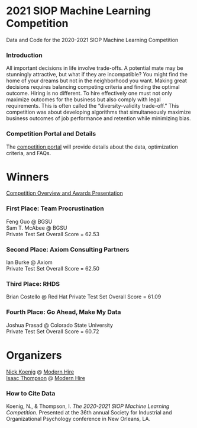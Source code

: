 # 2021 SIOP Machine Learning Competition
Data and Code for the 2020-2021 SIOP Machine Learning Competition
 
### Introduction ###
All important decisions in life involve trade-offs. A potential mate may be stunningly attractive, but what if they are incompatible? You might find the home of your dreams but not in the neighborhood you want.  Making great decisions requires balancing competing criteria and finding the optimal outcome. Hiring is no different. To hire effectively one must not only maximize outcomes for the business but also comply with legal requirements.  This is often called the “diversity-validity trade-off.”  This competition was about developing algorithms that simultaneously maximize business outcomes of job performance and retention while minimizing bias.

### Competition Portal and Details ###
The [competition portal](https://eval.ai/web/challenges/challenge-page/527/overview) will provide details about the data, optimization criteria, and FAQs. 


# Winners #
[Competition Overview and Awards Presentation](https://github.com/izk8/2021_SIOP_Machine_Learning_Winners/blob/main/2021%20SIOP%20ML%20Comp%20Deck.pdf)

### First Place: Team Procrustination ###  
Feng Guo @ BGSU  
Sam T. McAbee @ BGSU  
Private Test Set Overall Score = 62.53  

### Second Place: Axiom Consulting Partners ### 
Ian Burke @ Axiom  
Private Test Set Overall Score = 62.50  

### Third Place: RHDS ###
Brian Costello @ Red Hat
Private Test Set Overall Score = 61.09  

### Fourth Place: Go Ahead, Make My Data ### 
Joshua Prasad @ Colorado State University  
Private Test Set Overall Score = 60.72  


# Organizers #
[Nick Koenig](https://www.linkedin.com/in/nick-koenig-69699a27/) @ [Modern Hire](https://www.modernhire.org)   
[Isaac Thompson](https://www.linkedin.com/in/thompsonisaac/) @ [Modern Hire](https://www.modernhire.org)  


### How to Cite Data
Koenig, N., & Thompson, I. *The 2020-2021 SIOP Machine Learning Competition.* Presented at the 36th annual Society for Industrial and Organizational Psychology conference in  New Orleans, LA.   
